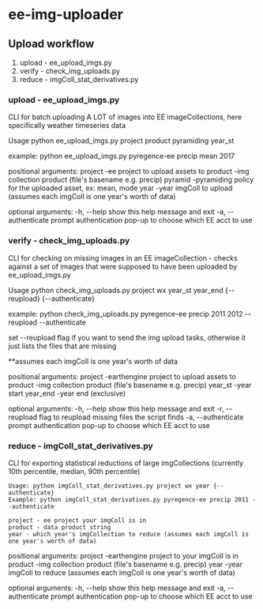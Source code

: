 # ee-img-uploader

## Upload workflow

1. upload - ee_upload_imgs.py
2. verify - check_img_uploads.py
3. reduce - imgColl_stat_derivatives.py

### __upload - ee_upload_imgs.py__

CLI for batch uploading A LOT of images into EE imageCollections, here specifically weather timeseries data

   Usage python ee_upload_imgs.py project product pyramiding year_st

   example: python ee_upload_imgs.py pyregence-ee precip mean 2017

positional arguments:
  project             -ee project to upload assets to
  product             -img collection product (file's basename e.g. precip)
  pyramid             -pyramiding policy for the uploaded asset, ex: mean, mode
  year                -year imgColl to upload (assumes each imgColl is one year's worth of data)

optional arguments:
  -h, --help          show this help message and exit
  -a, --authenticate  prompt authentication pop-up to choose which EE acct to use


### __verify - check_img_uploads.py__

CLI for checking on missing images in an EE imageCollection - checks against a set of images that were supposed to have been uploaded by ee_upload_imgs.py

Usage python check_img_uploads.py project wx year_st year_end {--reupload} {--authenticate}

example: python check_img_uploads.py pyregence-ee precip 2011 2012 --reupload --authenticate

set --reupload flag if you want to send the img upload tasks, otherwise it just lists the files that are missing

**assumes each imgColl is one year's worth of data

positional arguments:
  project             -earthengine project to upload assets to
  product             -img collection product (file's basename e.g. precip)
  year_st             -year start
  year_end            -year end (exclusive)

optional arguments:
  -h, --help          show this help message and exit
  -r, --reupload      flag to reupload missing files the script finds
  -a, --authenticate  prompt authentication pop-up to choose which EE acct to use

### __reduce - imgColl_stat_derivatives.py__

CLI for exporting statistical reductions of large imgCollections (currently 10th percentile, median, 90th percentile)

    Usage: python imgColl_stat_derivatives.py project wx year {--authenticate}
    Example: python imgColl_stat_derivatives.py pyregence-ee precip 2011 --authenticate

    project - ee project your imgColl is in
    product - data product string
    year - which year's imgCollection to reduce (assumes each imgColl is one year's worth of data)

positional arguments:
  project             -earthengine project to your imgColl is in
  product             -img collection product (file's basename e.g. precip)
  year                -year imgColl to reduce (assumes each imgColl is one year's worth of data)

optional arguments:
  -h, --help          show this help message and exit
  -a, --authenticate  prompt authentication pop-up to choose which EE acct to use
